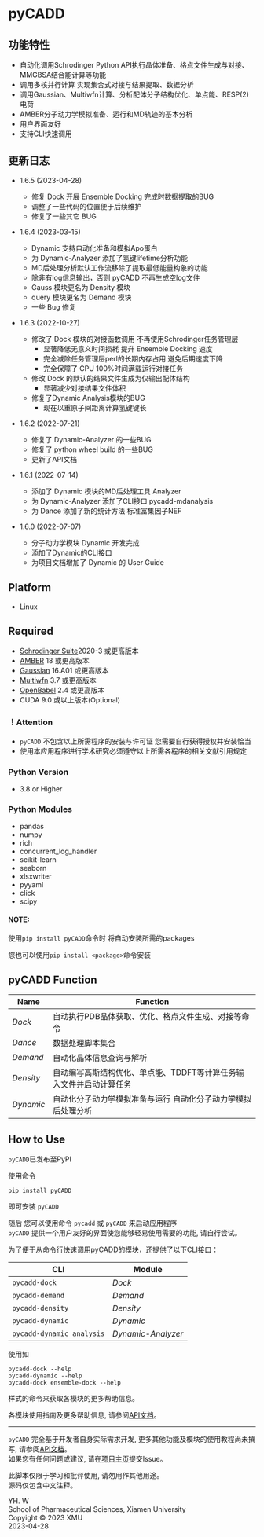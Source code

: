 pyCADD
==========

## 功能特性

* 自动化调用Schrodinger Python API执行晶体准备、格点文件生成与对接、MMGBSA结合能计算等功能
* 调用多核并行计算 实现集合式对接与结果提取、数据分析
* 调用Gaussian、Multiwfn计算、分析配体分子结构优化、单点能、RESP(2)电荷
* AMBER分子动力学模拟准备、运行和MD轨迹的基本分析
* 用户界面友好
* 支持CLI快速调用

## 更新日志
* 1.6.5 (2023-04-28)
  * 修复 Dock 开展 Ensemble Docking 完成时数据提取的BUG
  * 调整了一些代码的位置便于后续维护
  * 修复了一些其它 BUG
  
* 1.6.4 (2023-03-15)
  * Dynamic 支持自动化准备和模拟Apo蛋白
  * 为 Dynamic-Analyzer 添加了氢键lifetime分析功能
  * MD后处理分析默认工作流移除了提取最低能量构象的功能
  * 除非有log信息输出，否则 pyCADD 不再生成空log文件
  * Gauss 模块更名为 Density 模块
  * query 模块更名为 Demand 模块
  * 一些 Bug 修复
  
* 1.6.3 (2022-10-27)
  * 修改了 Dock 模块的对接函数调用 不再使用Schrodinger任务管理层
    * 显著降低无意义时间损耗 提升 Ensemble Docking 速度
    * 完全减除任务管理层perl的长期内存占用 避免后期速度下降
    * 完全保障了 CPU 100%时间满载运行对接任务
  * 修改 Dock 的默认的结果文件生成为仅输出配体结构 
    * 显著减少对接结果文件体积
  * 修复了Dynamic Analysis模块的BUG
    * 现在以重原子间距离计算氢键键长
  
* 1.6.2 (2022-07-21)
  * 修复了 Dynamic-Analyzer 的一些BUG
  * 修复了 python wheel build 的一些BUG
  * 更新了API文档

* 1.6.1 (2022-07-14)
  * 添加了 Dynamic 模块的MD后处理工具 Analyzer
  * 为 Dynamic-Analyzer 添加了CLI接口 pycadd-mdanalysis
  * 为 Dance 添加了新的统计方法 标准富集因子NEF
  
* 1.6.0 (2022-07-07)
  * 分子动力学模块 Dynamic 开发完成
  * 添加了Dynamic的CLI接口
  * 为项目文档增加了 Dynamic 的 User Guide

## Platform  

* Linux  

## Required

* [Schrodinger Suite](https://www.schrodinger.com/)2020-3 或更高版本
* [AMBER](http://ambermd.org/) 18 或更高版本 
* [Gaussian](http://gaussian.com/) 16.A01 或更高版本
* [Multiwfn](http://sobereva.com/multiwfn/) 3.7 或更高版本
* [OpenBabel](https://openbabel.org/) 2.4 或更高版本
* CUDA 9.0 或以上版本(Optional)
### ！Attention
* `pyCADD` 不包含以上所需程序的安装与许可证 您需要自行获得授权并安装恰当
* 使用本应用程序进行学术研究必须遵守以上所需各程序的相关文献引用规定
  
### Python Version  

* 3.8 or Higher  

<a id='python-modules'></a>
### Python Modules  

* pandas
* numpy
* rich
* concurrent_log_handler
* scikit-learn
* seaborn
* xlsxwriter  
* pyyaml
* click
* scipy

#### NOTE:

使用`pip install pyCADD`命令时 将自动安装所需的packages

您也可以使用`pip install <package>`命令安装

## pyCADD Function

|        Name        | Function |
| -----------------  | -------- |
|*Dock* | 自动执行PDB晶体获取、优化、格点文件生成、对接等命令 |
|*Dance*    | 数据处理脚本集合  |  
|*Demand* | 自动化晶体信息查询与解析 |
|*Density* | 自动编写高斯结构优化、单点能、TDDFT等计算任务输入文件并启动计算任务 |
|*Dynamic* | 自动化分子动力学模拟准备与运行 自动化分子动力学模拟后处理分析 |

## How to Use

`pyCADD`已发布至PyPI

使用命令

    pip install pyCADD

即可安装 `pyCADD`  

随后 您可以使用命令 `pycadd` 或 `pyCADD` 来启动应用程序  
`pyCADD` 提供一个用户友好的界面使您能够轻易使用需要的功能, 请自行尝试。

为了便于从命令行快速调用pyCADD的模块，还提供了以下CLI接口：

| CLI | Module |
| ---- | ------ |
| `pycadd-dock` | *Dock* |
| `pycadd-demand` | *Demand* |
| `pycadd-density` | *Density* |
| `pycadd-dynamic` | *Dynamic* |
| `pycadd-dynamic analysis` | *Dynamic-Analyzer* |

使用如

    pycadd-dock --help
    pycadd-dynamic --help
    pycadd-dock ensemble-dock --help

样式的命令来获取各模块的更多帮助信息。

各模块使用指南及更多帮助信息, 请参阅[API文档](https://cybercatq.github.io/pyCADD)。

* * *
`pyCADD` 完全基于开发者自身实际需求开发, 更多其他功能及模块的使用教程尚未撰写, 请参阅[API文档](https://cybercatq.github.io/pyCADD)。  
如果您有任何问题或建议, 请在[项目主页](https://github.com/CyberCatQ/pyCADD)提交Issue。  

此脚本仅限于学习和批评使用, 请勿用作其他用途。  
源码仅包含中文注释。

YH. W  
School of Pharmaceutical Sciences, Xiamen University  
Copyight © 2023 XMU   
2023-04-28
